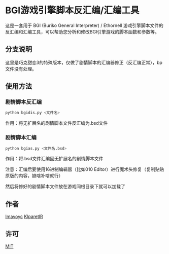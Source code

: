 # BGI游戏引擎脚本反汇编/汇编工具

这是一套用于 BGI (Buriko General Interpreter) / Ethornell 游戏引擎脚本文件的反汇编和汇编工具，可以帮助您分析和修改BGI引擎游戏的脚本函数和参数等。

## 分支说明

这里是巧克甜恋3的特殊版本，仅做了剧情脚本的汇编器修正（反汇编正常），bp文件没有处理。

## 使用方法

### 剧情脚本反汇编

```bash
python bgidis.py <文件名>
```

作用：将无扩展名的剧情脚本文件反汇编为.bsd文件

### 剧情脚本汇编

```bash
python bgias.py <文件名.bsd>
```

作用：将.bsd文件汇编回无扩展名的剧情脚本文件

注意：汇编后要使用16进制编辑器（比如010 Editor）进行魔术头修复（复制贴贴原版的内容，缺啥补啥就行）

然后将修好的剧情脚本文件放在游戏同根目录下就可以加载了

## 作者

[Imavoyc](https://github.com/Imavoyc)
[KlparetlR](https://github.com/KlparetlR)

## 许可

[MIT](https://github.com/KlparetlR/Bgi_asdis/blob/main/LICENSE)